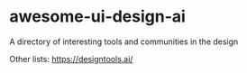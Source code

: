 # awesome-ui-design-ai
A directory of interesting tools and communities in the design

Other lists:
https://designtools.ai/
